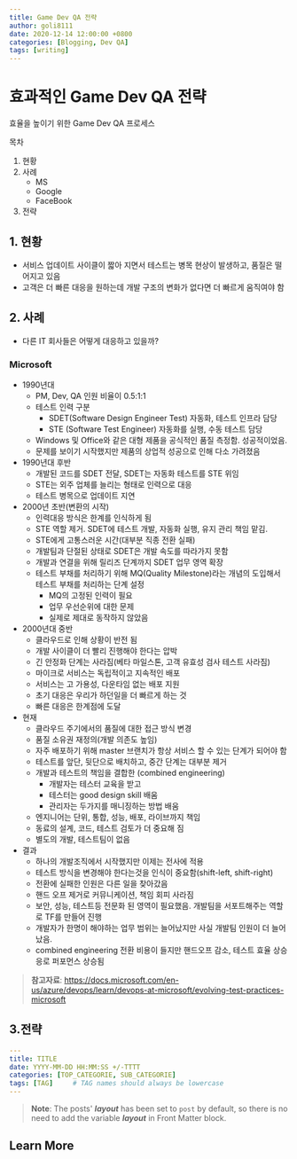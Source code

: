 ```yaml
---
title: Game Dev QA 전략
author: goli8111
date: 2020-12-14 12:00:00 +0800
categories: [Blogging, Dev QA]
tags: [writing]
---
```


# 효과적인 Game Dev QA 전략

효율을 높이기 위한 Game Dev QA 프로세스

목차
1. 현황
2. 사례
    * MS
    * Google
    * FaceBook
3. 전략 

## 1. 현황 ##

- 서비스 업데이트 사이클이 짧아 지면서 테스트는 병목 현상이 발생하고, 품질은 떨어지고 있음
- 고객은 더 빠른 대응을 원하는데 개발 구조의 변화가 없다면 더 빠르게 움직여야 함

## 2. 사례 ##

- 다른 IT 회사들은 어떻게 대응하고 있을까?

### Microsoft ###
- 1990년대
  - PM, Dev, QA 인원 비율이 0.5:1:1
  - 테스트 인력 구분
    - SDET(Software Design Engineer Test) 자동화, 테스트 인프라 담당
    - STE (Software Test Engineer) 자동화를 실행, 수동 테스트 담당
  - Windows 및 Office와 같은 대형 제품을 공식적인 품질 측정함. 성공적이었음.
  - 문제를 보이기 시작했지만 제품의 상업적 성공으로 인해 다소 가려졌음
- 1990년대 후반
  - 개발된 코드를 SDET 전달, SDET는 자동화 테스트를 STE 위임
  - STE는 외주 업체를 늘리는 형태로 인력으로 대응
  - 테스트 병목으로 업데이트 지연
- 2000년 초반(변환의 시작)
  - 인력대응 방식은 한계를 인식하게 됨
  - STE 역할 제거. SDET에 테스트 개발, 자동화 실행, 유지 관리 책임 맡김.
  - STE에게 고통스러운 시간(대부분 직종 전환 실패)
  - 개발팀과 단절된 상태로 SDET은 개발 속도를 따라가지 못함
  - 개발과 연결을 위해 릴리즈 단계까지 SDET 업무 영역 확장
  - 테스트 부채를 처리하기 위해 MQ(Quality Milestone)라는 개념의 도입해서 테스트 부채를 처리하는 단계 설정
    - MQ의 고정된 인력이 필요
    - 업무 우선순위에 대한 문제
    - 실제로 제대로 동작하지 않았음
- 2000년대 중반
  - 클라우드로 인해 상황이 반전 됨
  - 개발 사이클이 더 빨리 진행해야 한다는 압박
  - 긴 안정화 단계는 사라짐(베타 마일스톤, 고객 유효성 검사 테스트 사라짐)
  - 마이크로 서비스는 독립적이고 지속적인 배포
  - 서비스는 고 가용성, 다운타임 없는 배포 지원
  - 초기 대응은 우리가 하던일을 더 빠르게 하는 것
  - 빠른 대응은 한계점에 도달
- 현재
  - 클라우드 주기에서의 품질에 대한 접근 방식 변경
  - 품질 소유권 재정의(개발 의존도 높임)
  - 자주 배포하기 위해 master 브랜치가 항상 서비스 할 수 있는 단계가 되어야 함
  - 테스트를 앞단, 뒷단으로 배치하고, 중간 단계는 대부분 제거
  - 개발과 테스트의 책임을 결합한 (combined engineering)
    - 개발자는 테스터 교육을 받고
    - 테스터는 good design skill 배움
    - 관리자는 두가지를 매니징하는 방법 배움
  - 엔지니어는 단위, 통합, 성능, 배포, 라이브까지 책임
  - 동료의 설계, 코드, 테스트 검토가 더 중요해 짐
  - 별도의 개발, 테스트팀이 없음
- 결과
  - 하나의 개발조직에서 시작했지만 이제는 전사에 적용
  - 테스트 방식을 변경해야 한다는것을 인식이 중요함(shift-left, shift-right)
  - 전환에 실패한 인원은 다른 일을 찾아갔음
  - 핸드 오프 제거로 커뮤니케이션, 책임 회피 사라짐
  - 보안, 성능, 테스트등 전문화 된 영역이 필요했음. 개발팀을 서포트해주는 역할로 TF를 만들어 진행
  - 개발자가 한명이 해야하는 업무 범위는 늘어났지만 사실 개발팀 인원이 더 늘어 났음.
  - combined engineering 전환 비용이 들지만 핸드오프 감소, 테스트 효율 상승응로 퍼포먼스 상승됨

> **참고자료**:
https://docs.microsoft.com/en-us/azure/devops/learn/devops-at-microsoft/evolving-test-practices-microsoft

## 3.전략 ##



```yaml
---
title: TITLE
date: YYYY-MM-DD HH:MM:SS +/-TTTT
categories: [TOP_CATEGORIE, SUB_CATEGORIE]
tags: [TAG]     # TAG names should always be lowercase
---
```

> **Note**: The posts' ***layout*** has been set to `post` by default, so there is no need to add the variable ***layout*** in Front Matter block.

## Learn More

